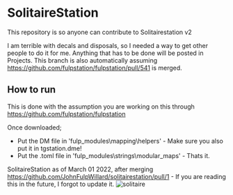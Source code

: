 # SolitaireStation

This repository is so anyone can contribute to Solitairestation v2

I am terrible with decals and disposals, so I needed a way to get other people to do it for me.
Anything that has to be done will be posted in Projects.
This branch is also automatically assuming https://github.com/fulpstation/fulpstation/pull/541 is merged.

## How to run

This is done with the assumption you are working on this through https://github.com/fulpstation/fulpstation

Once downloaded;
- Put the DM file in 'fulp_modules\mapping\helpers\' - Make sure you also put it in tgstation.dme!
- Put the .toml file in 'fulp_modules\strings\modular_maps\' - Thats it.

SolitaireStation as of March 01 2022, after merging https://github.com/JohnFulpWillard/solitairestation/pull/1 - If you are reading this in the future, I forgot to update it.
![solitaire](https://user-images.githubusercontent.com/53777086/156118004-6bd158ea-e122-43a7-a0d9-b3a0d126b824.png)

